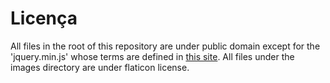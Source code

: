 # Licença

All files in the root of this repository are under public domain except for the 'jquery.min.js' whose terms are defined in [this site](https://jquery.org/license/).
All files under the images directory are under flaticon license.

